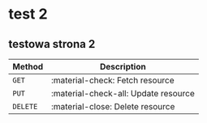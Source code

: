 # test 2

## testowa strona 2

| Method   | Description                          |
| -------- | ------------------------------------ |
| `GET`    | :material-check: Fetch resource      |
| `PUT`    | :material-check-all: Update resource |
| `DELETE` | :material-close: Delete resource     |
